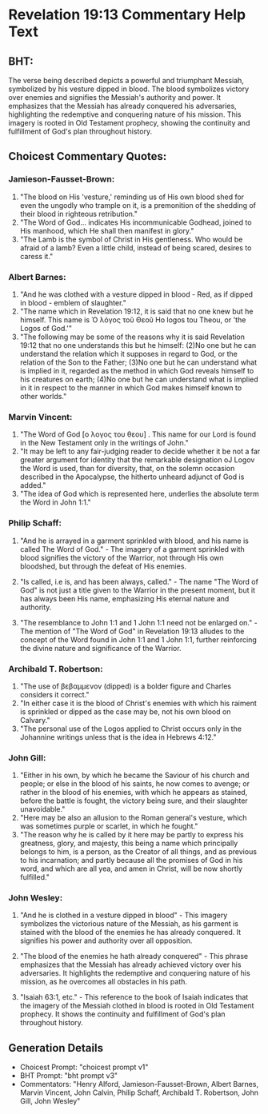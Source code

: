 # Revelation 19:13 Commentary Help Text

## BHT:
The verse being described depicts a powerful and triumphant Messiah, symbolized by his vesture dipped in blood. The blood symbolizes victory over enemies and signifies the Messiah's authority and power. It emphasizes that the Messiah has already conquered his adversaries, highlighting the redemptive and conquering nature of his mission. This imagery is rooted in Old Testament prophecy, showing the continuity and fulfillment of God's plan throughout history.

## Choicest Commentary Quotes:
### Jamieson-Fausset-Brown:
1. "The blood on His 'vesture,' reminding us of His own blood shed for even the ungodly who trample on it, is a premonition of the shedding of their blood in righteous retribution."
2. "The Word of God... indicates His incommunicable Godhead, joined to His manhood, which He shall then manifest in glory."
3. "The Lamb is the symbol of Christ in His gentleness. Who would be afraid of a lamb? Even a little child, instead of being scared, desires to caress it."

### Albert Barnes:
1. "And he was clothed with a vesture dipped in blood - Red, as if dipped in blood - emblem of slaughter."
2. "The name which in Revelation 19:12, it is said that no one knew but he himself. This name is Ὁ λόγος τοῦ Θεοῦ Ho logos tou Theou, or 'the Logos of God.'"
3. "The following may be some of the reasons why it is said Revelation 19:12 that no one understands this but he himself: (2)No one but he can understand the relation which it supposes in regard to God, or the relation of the Son to the Father; (3)No one but he can understand what is implied in it, regarded as the method in which God reveals himself to his creatures on earth; (4)No one but he can understand what is implied in it in respect to the manner in which God makes himself known to other worlds."

### Marvin Vincent:
1. "The Word of God [ο λογος του θεου] . This name for our Lord is found in the New Testament only in the writings of John." 
2. "It may be left to any fair-judging reader to decide whether it be not a far greater argument for identity that the remarkable designation oJ Logov the Word is used, than for diversity, that, on the solemn occasion described in the Apocalypse, the hitherto unheard adjunct of God is added." 
3. "The idea of God which is represented here, underlies the absolute term the Word in John 1:1."

### Philip Schaff:
1. "And he is arrayed in a garment sprinkled with blood, and his name is called The Word of God." - The imagery of a garment sprinkled with blood signifies the victory of the Warrior, not through His own bloodshed, but through the defeat of His enemies. 

2. "Is called, i.e is, and has been always, called." - The name "The Word of God" is not just a title given to the Warrior in the present moment, but it has always been His name, emphasizing His eternal nature and authority. 

3. "The resemblance to John 1:1 and 1 John 1:1 need not be enlarged on." - The mention of "The Word of God" in Revelation 19:13 alludes to the concept of the Word found in John 1:1 and 1 John 1:1, further reinforcing the divine nature and significance of the Warrior.

### Archibald T. Robertson:
1. "The use of βεβαμμενον (dipped) is a bolder figure and Charles considers it correct."
2. "In either case it is the blood of Christ's enemies with which his raiment is sprinkled or dipped as the case may be, not his own blood on Calvary."
3. "The personal use of the Logos applied to Christ occurs only in the Johannine writings unless that is the idea in Hebrews 4:12."

### John Gill:
1. "Either in his own, by which he became the Saviour of his church and people; or else in the blood of his saints, he now comes to avenge; or rather in the blood of his enemies, with which he appears as stained, before the battle is fought, the victory being sure, and their slaughter unavoidable."
2. "Here may be also an allusion to the Roman general's vesture, which was sometimes purple or scarlet, in which he fought."
3. "The reason why he is called by it here may be partly to express his greatness, glory, and majesty, this being a name which principally belongs to him, is a person, as the Creator of all things, and as previous to his incarnation; and partly because all the promises of God in his word, and which are all yea, and amen in Christ, will be now shortly fulfilled."

### John Wesley:
1. "And he is clothed in a vesture dipped in blood" - This imagery symbolizes the victorious nature of the Messiah, as his garment is stained with the blood of the enemies he has already conquered. It signifies his power and authority over all opposition.

2. "The blood of the enemies he hath already conquered" - This phrase emphasizes that the Messiah has already achieved victory over his adversaries. It highlights the redemptive and conquering nature of his mission, as he overcomes all obstacles in his path.

3. "Isaiah 63:1, etc." - This reference to the book of Isaiah indicates that the imagery of the Messiah clothed in blood is rooted in Old Testament prophecy. It shows the continuity and fulfillment of God's plan throughout history.


## Generation Details
- Choicest Prompt: "choicest prompt v1"
- BHT Prompt: "bht prompt v3"
- Commentators: "Henry Alford, Jamieson-Fausset-Brown, Albert Barnes, Marvin Vincent, John Calvin, Philip Schaff, Archibald T. Robertson, John Gill, John Wesley"
